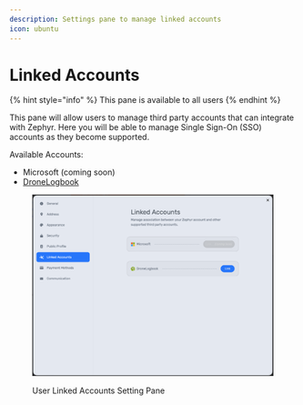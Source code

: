 ```yaml
---
description: Settings pane to manage linked accounts
icon: ubuntu
---
```


# Linked Accounts

{% hint style="info" %}
This pane is available to all users
{% endhint %}

This pane will allow users to manage third party accounts that can integrate with Zephyr. Here you will be able to manage Single Sign-On (SSO) accounts as they become supported.

Available Accounts:

* Microsoft (coming soon)
* [DroneLogbook](../../integrations/drone-logbook.md)

<figure><img src="../../.gitbook/assets/image (10).png" alt=""><figcaption><p>User Linked Accounts Setting Pane</p></figcaption></figure>

